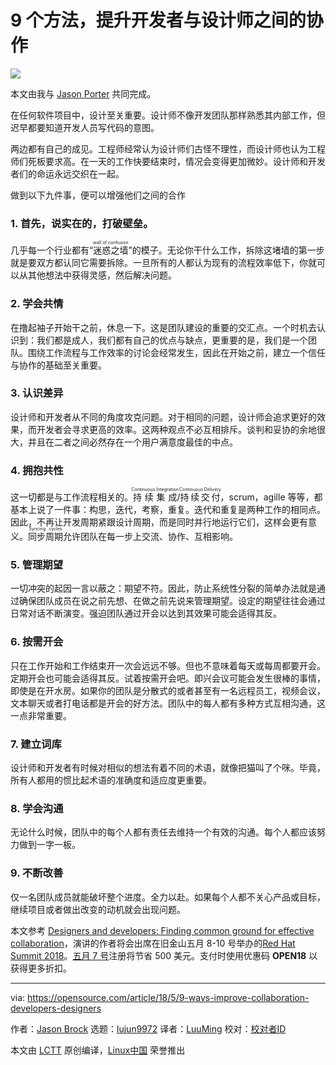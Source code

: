 9 个方法，提升开发者与设计师之间的协作 
======

![](https://opensource.com/sites/default/files/styles/image-full-size/public/lead-images/BUS_consensuscollab1.png?itok=ULQdGjlV)

本文由我与 [Jason Porter][1] 共同完成。

在任何软件项目中，设计至关重要。设计师不像开发团队那样熟悉其内部工作，但迟早都要知道开发人员写代码的意图。

两边都有自己的成见。工程师经常认为设计师们古怪不理性，而设计师也认为工程师们死板要求高。在一天的工作快要结束时，情况会变得更加微妙。设计师和开发者们的命运永远交织在一起。

做到以下九件事，便可以增强他们之间的合作

### 1\. 首先，说实在的，打破壁垒。

几乎每一个行业都有“<ruby>迷惑之墙<rt>wall of confusion</rt></ruby>”的模子。无论你干什么工作，拆除这堵墙的第一步就是要双方都认同它需要拆除。一旦所有的人都认为现有的流程效率低下，你就可以从其他想法中获得灵感，然后解决问题。

### 2\. 学会共情

在撸起袖子开始干之前，休息一下。这是团队建设的重要的交汇点。一个时机去认识到：我们都是成人，我们都有自己的优点与缺点，更重要的是，我们是一个团队。围绕工作流程与工作效率的讨论会经常发生，因此在开始之前，建立一个信任与协作的基础至关重要。

### 3\. 认识差异

设计师和开发者从不同的角度攻克问题。对于相同的问题，设计师会追求更好的效果，而开发者会寻求更高的效率。这两种观点不必互相排斥。谈判和妥协的余地很大，并且在二者之间必然存在一个用户满意度最佳的中点。

### 4\. 拥抱共性

这一切都是与工作流程相关的。<ruby>持续集成<rt>Continuous Integration</rt></ruby>/<ruby>持续交付<rt>Continuous Delivery</rt></ruby>，scrum，agille 等等，都基本上说了一件事：构思，迭代，考察，重复。迭代和重复是两种工作的相同点。因此，不再让开发周期紧跟设计周期，而是同时并行地运行它们，这样会更有意义。<ruby>同步周期<rt>Syncing cycles</rt></ruby>允许团队在每一步上交流、协作、互相影响。

### 5\. 管理期望

一切冲突的起因一言以蔽之：期望不符。因此，防止系统性分裂的简单办法就是通过确保团队成员在说之前先想、在做之前先说来管理期望。设定的期望往往会通过日常对话不断演变。强迫团队通过开会以达到其效果可能会适得其反。

### 6\. 按需开会

只在工作开始和工作结束开一次会远远不够。但也不意味着每天或每周都要开会。定期开会也可能会适得其反。试着按需开会吧。即兴会议可能会发生很棒的事情，即使是在开水房。如果你的团队是分散式的或者甚至有一名远程员工，视频会议，文本聊天或者打电话都是开会的好方法。团队中的每人都有多种方式互相沟通，这一点非常重要。

### 7\. 建立词库

设计师和开发者有时候对相似的想法有着不同的术语，就像把猫叫了个咪。毕竟，所有人都用的惯比起术语的准确度和适应度更重要。

### 8\. 学会沟通

无论什么时候，团队中的每个人都有责任去维持一个有效的沟通。每个人都应该努力做到一字一板。

### 9\. 不断改善

仅一名团队成员就能破坏整个进度。全力以赴。如果每个人都不关心产品或目标，继续项目或者做出改变的动机就会出现问题。

本文参考 [Designers and developers: Finding common ground for effective collaboration][2]，演讲的作者将会出席在旧金山五月 8-10 号举办的[Red Hat Summit 2018][3]。[五月 7 号][3]注册将节省  500 美元。支付时使用优惠码 **OPEN18** 以获得更多折扣。 

--------------------------------------------------------------------------------

via: https://opensource.com/article/18/5/9-ways-improve-collaboration-developers-designers

作者：[Jason Brock][a]
选题：[lujun9972](https://github.com/lujun9972)
译者：[LuuMing](https://github.com/LuuMing)
校对：[校对者ID](https://github.com/校对者ID)

本文由 [LCTT](https://github.com/LCTT/TranslateProject) 原创编译，[Linux中国](https://linux.cn/) 荣誉推出

[a]:https://opensource.com/users/jkbrock
[1]:https://opensource.com/users/lightguardjp
[2]:https://agenda.summit.redhat.com/SessionDetail.aspx?id=154267
[3]:https://www.redhat.com/en/summit/2018
